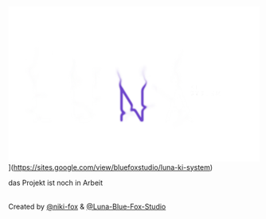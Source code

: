 [![LUNA](https://github.com/Luna-Blue-Fox-Studio/Open-Source-Luna-AI/blob/409ec406c3251c01dbee1393e0bf606ad3c84567/LUNA.png)](https://github.com/Luna-Blue-Fox-Studio/Open-Source-Luna-AI/blob/main/LUNA.png)](https://sites.google.com/view/bluefoxstudio/luna-ki-system)

das Projekt ist noch in Arbeit

<br>Created by [@niki-fox](https://github.com/niki-fox) & [@Luna-Blue-Fox-Studio](https://github.com/Luna-Blue-Fox-Studio)
